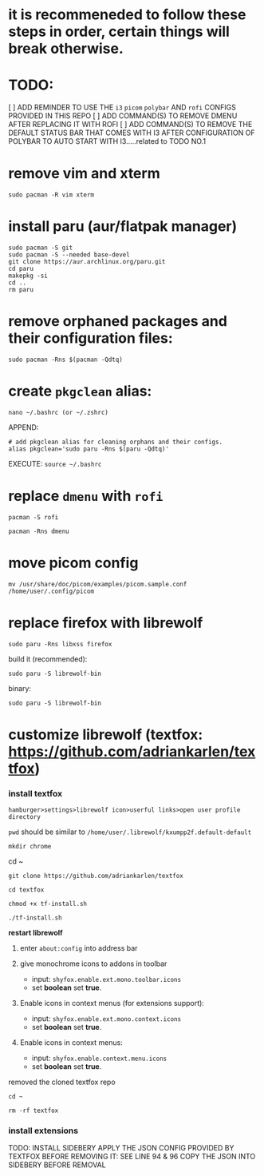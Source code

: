 # it is recommeneded to follow these steps in order, certain things will break otherwise.

# **TODO:**
[ ] ADD REMINDER TO USE THE `i3` `picom` `polybar` AND `rofi` CONFIGS PROVIDED IN THIS REPO
[ ] ADD COMMAND(S) TO REMOVE DMENU AFTER REPLACING IT WITH ROFI
[ ] ADD COMMAND(S) TO REMOVE THE DEFAULT STATUS BAR THAT COMES WITH I3 AFTER CONFIGURATION OF POLYBAR TO AUTO START WITH I3.....related to TODO NO.1


# remove vim and xterm
`sudo pacman -R vim xterm`

# install paru (aur/flatpak manager)
```
sudo pacman -S git
sudo pacman -S --needed base-devel
git clone https://aur.archlinux.org/paru.git
cd paru
makepkg -si
cd ..
rm paru
```
# remove orphaned packages and their configuration files: 
`sudo pacman -Rns $(pacman -Qdtq)`

# create `pkgclean` alias:
```
nano ~/.bashrc (or ~/.zshrc)
```
APPEND:
```
# add pkgclean alias for cleaning orphans and their configs.
alias pkgclean='sudo paru -Rns $(paru -Qdtq)'
```
EXECUTE:
`source ~/.bashrc`

# replace `dmenu` with `rofi`
`pacman -S rofi`

`pacman -Rns dmenu`

# move picom config
```
mv /usr/share/doc/picom/examples/picom.sample.conf /home/user/.config/picom
```

# replace firefox with librewolf 
`sudo paru -Rns libxss firefox`

build it (recommended):

`sudo paru -S librewolf-bin`

binary:

`sudo paru -S librewolf-bin`

# customize librewolf (textfox:  https://github.com/adriankarlen/textfox)

### install textfox

`hamburger>settings>librewolf icon>userful links>open user profile directory`

`pwd` should be similar to `/home/user/.librewolf/kxumpp2f.default-default`

`mkdir chrome`

cd ~

`git clone https://github.com/adriankarlen/textfox`

`cd textfox`

`chmod +x tf-install.sh`

`./tf-install.sh`

**restart librewolf**

1. enter `about:config` into address bar

2. give monochrome icons to addons in toolbar
   - input: `shyfox.enable.ext.mono.toolbar.icons`
   - set **boolean** set **true**.

3. Enable icons in context menus (for extensions support):
   - input: `shyfox.enable.ext.mono.context.icons`
   - set **boolean** set **true**.

4. Enable icons in context menus:
   - input: `shyfox.enable.context.menu.icons`
   - set **boolean** set **true**.

removed the cloned textfox repo
  
`cd ~`

`rm -rf textfox`

### install extensions

TODO: INSTALL SIDEBERY APPLY THE JSON CONFIG PROVIDED BY TEXTFOX BEFORE REMOVING IT: SEE LINE 94 & 96 COPY THE JSON INTO SIDEBERY BEFORE REMOVAL
